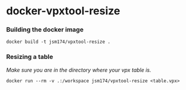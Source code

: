 # docker-vpxtool-resize

### Building the docker image

```
docker build -t jsm174/vpxtool-resize .
```

### Resizing a table

*Make sure you are in the directory where your vpx table is.*

```
docker run --rm -v .:/workspace jsm174/vpxtool-resize <table.vpx>
```
